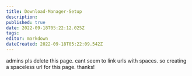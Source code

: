 ```yaml
---
title: Download-Manager-Setup
description: 
published: true
date: 2022-09-18T05:22:12.025Z
tags: 
editor: markdown
dateCreated: 2022-09-18T05:22:09.542Z
---
```


admins pls delete this page. cant seem to link urls with spaces. so creating a spaceless url for this page. thanks!